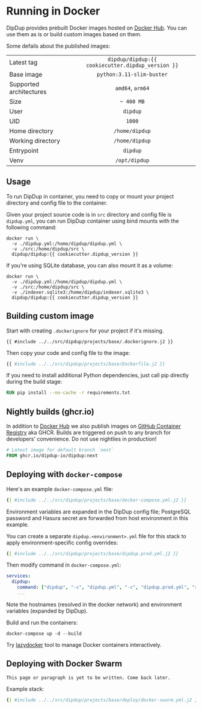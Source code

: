# Running in Docker

DipDup provides prebuilt Docker images hosted on [Docker Hub](https://hub.docker.com/r/dipdup/dipdup). You can use them as is or build custom images based on them.

Some defails about the published images:

|                         |                                                   |
| ----------------------- |:-------------------------------------------------:|
| Latest tag              | `dipdup/dipdup:{{ cookiecutter.dipdup_version }}` |
| Base image              |             `python:3.11-slim-buster`             |
| Supported architectures |                  `amd64`, `arm64`                 |
| Size                    |                     `~ 400 MB`                    |
| User                    |                      `dipdup`                     |
| UID                     |                       `1000`                      |
| Home directory          |                   `/home/dipdup`                  |
| Working directory       |                   `/home/dipdup`                  |
| Entrypoint              |                      `dipdup`                     |
| Venv                    |                   `/opt/dipdup`                   |

## Usage

To run DipDup in container, you need to copy or mount your project directory and config file to the container.

Given your project source code is in `src` directory and config file is `dipdup.yml`, you can run DipDup container using bind mounts with the following command:

```shell
docker run \
  -v ./dipdup.yml:/home/dipdup/dipdup.yml \
  -v ./src:/home/dipdup/src \
  dipdup/dipdup:{{ cookiecutter.dipdup_version }}
```

If you're using SQLite database, you can also mount it as a volume:

```shell
docker run \
  -v ./dipdup.yml:/home/dipdup/dipdup.yml \
  -v ./src:/home/dipdup/src \
  -v ./indexer.sqlite3:/home/dipdup/indexer.sqlite3 \
  dipdup/dipdup:{{ cookiecutter.dipdup_version }}
```

## Building custom image

Start with creating `.dockerignore` for your project if it's missing.

```text
{{ #include ../../src/dipdup/projects/base/.dockerignore.j2 }}
```

Then copy your code and config file to the image:

```Dockerfile
{{ #include ../../src/dipdup/projects/base/Dockerfile.j2 }}
```

If you need to install additional Python dependencies, just call pip directly during the build stage:

```Dockerfile
RUN pip install --no-cache -r requirements.txt
```

## Nightly builds (ghcr.io)

In addition to [Docker Hub](https://hub.docker.com/r/dipdup/dipdup) we also publish images on [GitHub Container Registry](https://github.com/dipdup-io/dipdup/pkgs/container/dipdup) aka GHCR. Builds are triggered on push to any branch for developers' convenience. Do not use nightlies in production!

```Dockerfile
# Latest image for default branch `next`
FROM ghcr.io/dipdup-io/dipdup:next
```

## Deploying with `docker-compose`

Here's an example `docker-compose.yml` file:

```yaml
{{ #include ../../src/dipdup/projects/base/docker-compose.yml.j2 }}
```

Environment variables are expanded in the DipDup config file; PostgreSQL password and Hasura secret are forwarded from host environment in this example.

You can create a separate `dipdup.<environment>.yml` file for this stack to apply environment-specific config overrides:

```yaml
{{ #include ../../src/dipdup/projects/base/dipdup.prod.yml.j2 }}
```

Then modify command in `docker-compose.yml`:

```yaml
services:
  dipdup:
    command: ["dipdup", "-c", "dipdup.yml", "-c", "dipdup.prod.yml", "run"]
    ...
```

Note the hostnames (resolved in the docker network) and environment variables (expanded by DipDup).

Build and run the containers:

```shell
docker-compose up -d --build
```

Try [lazydocker](https://github.com/jesseduffield/lazydocker) tool to manage Docker containers interactively.

## Deploying with Docker Swarm

```admonish warning title=""
This page or paragraph is yet to be written. Come back later.
```

Example stack:

```yaml
{{ #include ../../src/dipdup/projects/base/deploy/docker-swarm.yml.j2 }}
```
